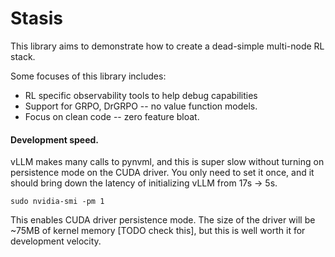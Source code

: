 # Stasis
This library aims to demonstrate how to create a dead-simple multi-node RL stack.

Some focuses of this library includes:
- RL specific observability tools to help debug capabilities
- Support for GRPO, DrGRPO -- no value function models.
- Focus on clean code -- zero feature bloat.

#### Development speed.

vLLM makes many calls to pynvml, and this is super slow without turning on persistence mode on the CUDA driver. You only need to set it once, and it should bring down the latency of initializing vLLM from 17s -> 5s.

```
sudo nvidia-smi -pm 1
```

This enables CUDA driver persistence mode. The size of the driver will be ~75MB of kernel memory [TODO check this], but this is well worth it for development velocity.
